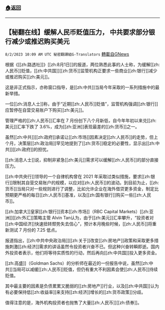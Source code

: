 ###  [:house:返回](README.md)
---


## 【秘翻在线】缓解人民币贬值压力， 中共要求部分银行减少或推迟购买美元
`8/2/2023 10:09 AM UTC 秘密翻譯組G-Translators` [轉載自GNews](https://gnews.org/articles/1512254)

根据《[[zh:路透社]]》[[zh:8月1日]]的报道，两位熟悉此事的人士称，为缓解[[zh:人民币]]贬值，[[zh:中共国]][[zh:货币]]监管机构正要求一些商业[[zh:银行]]减少或推迟购买[[zh:美元]]。

这是非正式指示，亦称窗口指导，是[[zh:中共]]当局今年采取的一系列措施中的最新举措。

一位[[zh:消息人士]]称，由于“近期[[zh:人民币]]贬值”，监管机构强调[[zh:银行]]应暂停在自营交易账户下购买[[zh:美元]]。

管理严格的[[zh:人民币]]汇率在 7 月份创下八个月新低，自今年年初以来兑[[zh:美元]]汇率下跌了 3.6%，成为[[zh:亚洲]]表现最差的[[zh:货币]]之一。

虽然[[zh:中共]][[zh:政府]]承诺让[[zh:市场]]因素决定[[zh:人民币]]的走势，但上个月，决策层[[zh:政治局]]罕见地提到了[[zh:货币]]稳定的必要性，显示出[[zh:中共]][[zh:政府]]的担忧。

[[zh:消息人士]]说，抑制非紧急[[zh:美元]]需求可以缓解[[zh:人民币]]的部分直接压力。

[[zh:中共央行]]领导的一个自律机构曾在 2021 年采取过类似措施，要求[[zh:银行]]限制其自营交易账户的规模，以应对[[zh:人民币]]的波动。到目前为止，[[zh:货币]]当局只对一些规则进行了调整，比如允许企业在海外借贷更多资金，制定比预期更严格的每日[[zh:人民币]]基准，以及[[zh:国有银行]]购买一些[[zh:人民币]]。

[[zh:加拿大]]皇家[[zh:银行]]资本[[zh:市场]]（RBC Capital Markets）[[zh:亚洲]][[zh:外汇]]策略主管 Alvin Tan认为，由于[[zh:美元]]汇率攀升，“投资者对[[zh:中国经济]]快速扭转颓势失去信心”，预计本月晚些时候，[[zh:人民币]]将重新测试 7 月份的 7.25 低点。

报道指出，[[zh:中共中央政治局]][[zh:关于]]改变[[zh:房地产]]政策和采取更多措施刺激[[zh:经济]]需求的讲话虽然令投资者兴奋不已。但这种兴奋转瞬即逝。国内外投资者表示，他们将等待实质性的行动，然后再向[[zh:中共国]]投入更多资金。

[[zh:高盛]]（Goldman Sachs）的分析师在最近的一份报告中说，虽然[[zh:中共]]当局可以减缓[[zh:人民币]]贬值，但仍有重大不利因素会使[[zh:人民币]]持续贬值。

其中最主要的因素是负债累累又脆弱的[[zh:房地产]]行业，以及[[zh:中共国]]认为有必要保持低[[zh:收益率]]来支持[[zh:经济]]增长的[[zh:货币政策]]分歧。

值得注意的是，海外机构投资者也抛售了大量[[zh:人民币]][[zh:债券]]。
